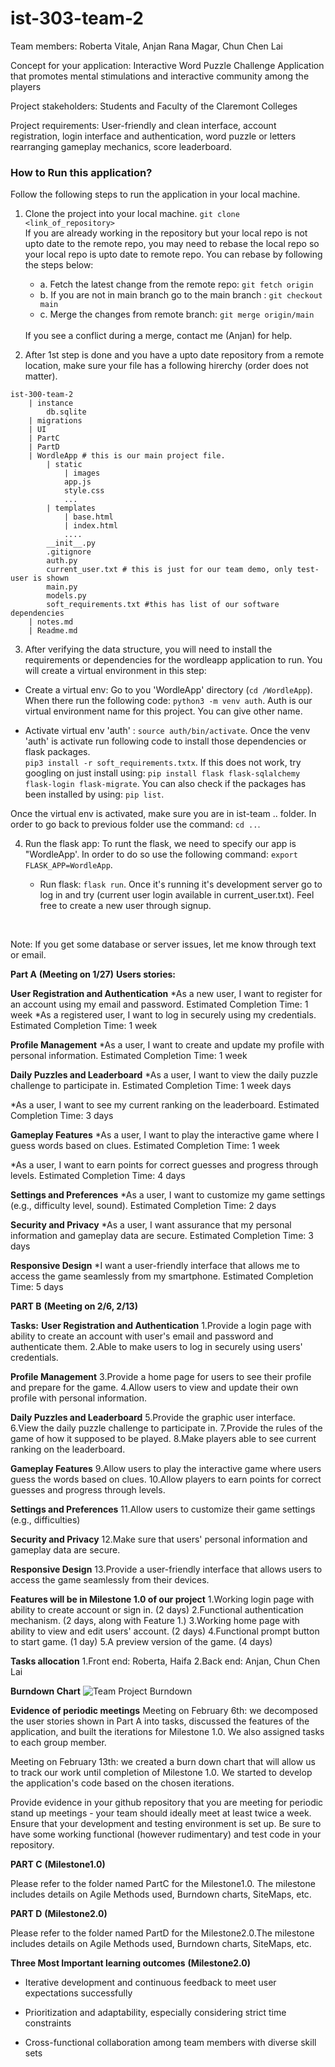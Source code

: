 # ist-303-team-2

Team members: Roberta Vitale, Anjan Rana Magar, Chun Chen Lai

Concept for your application: Interactive Word Puzzle Challenge Application that promotes mental stimulations and interactive community among the players

Project stakeholders: Students and Faculty of the Claremont Colleges

Project requirements: User-friendly and clean interface, account registration, login interface and authentication, word puzzle or letters rearranging gameplay mechanics, score leaderboard.

### How to Run this application?

Follow the following steps to run the application in your local machine. 

1. Clone the project into your local machine.
```git clone <link_of_repository>```<br>
If you are already working in the repository but your local repo is not upto date to the remote repo, you may need to rebase the local repo so your local repo is upto date to remote repo.
You can rebase by following the steps below:
    * a. Fetch the latest change from the remote repo:
    ```git fetch origin```
    * b. If you are not in main branch go to the main branch : ```git checkout main```
    * c. Merge the changes from remote branch:
    ```git merge origin/main```
    <br>
    If you see a conflict during a merge, contact me (Anjan) for help.

2. After 1st step is done and you have a upto date repository from a remote location, make sure your file has a following hirerchy (order does not matter). 
```
ist-300-team-2
    | instance
        db.sqlite
    | migrations
    | UI
    | PartC
    | PartD
    | WordleApp # this is our main project file.
        | static
            | images
            app.js
            style.css
            ...
        | templates
            | base.html
            | index.html
            ....
        __init__.py
        .gitignore
        auth.py
        current_user.txt # this is just for our team demo, only test-user is shown
        main.py
        models.py
        soft_requirements.txt #this has list of our software dependencies
    | notes.md
    | Readme.md

```

3. After verifying the data structure, you will need to install the requirements or dependencies for the wordleapp application to run. You will create a virtual environment in this step:

* Create a virtual env: Go to you 'WordleApp' directory (```cd /WordleApp```). When there run the following code:
```python3 -m venv auth```. Auth is our virtual environment name for this project. You can give other name. 

* Activate virtual env 'auth' : ```source auth/bin/activate```. Once the venv 'auth' is activate run following code to install those dependencies or flask packages. <br>
```pip3 install -r soft_requirements.txtx```. If this does not work, try googling on just install using: ```pip install flask flask-sqlalchemy flask-login flask-migrate```. You can also check if the packages has been installed by using: ```pip list```.

Once the virtual env is activated, make sure you are in ist-team .. folder. In order to go back to previous folder use the command: ```cd ..```.

4. Run the flask app: To runt the flask, we need to specify our app is "WordleApp'. In order to do so use the following command:
```export FLASK_APP=WordleApp```.

    * Run flask: ``` flask run ```.
    Once it's running it's development server go to log in and try (current user login available in current_user.txt).
    Feel free to create a new user through signup.
<br>

Note: If you get some database or server issues, let me know through text or email. 


**Part A** **(Meeting on 1/27)**
**Users stories:**

**User Registration and Authentication**
*As a new user, I want to register for an account using my email and password.
Estimated Completion Time: 1 week
*As a registered user, I want to log in securely using my credentials.
Estimated Completion Time: 1 week

**Profile Management**
*As a user, I want to create and update my profile with personal information.
Estimated Completion Time: 1 week

**Daily Puzzles and Leaderboard**
*As a user, I want to view the daily puzzle challenge to participate in.
Estimated Completion Time: 1 week days

*As a user, I want to see my current ranking on the leaderboard.
Estimated Completion Time: 3 days

**Gameplay Features**
*As a user, I want to play the interactive game where I guess words based on clues.
Estimated Completion Time: 1 week

*As a user, I want to earn points for correct guesses and progress through levels.
Estimated Completion Time: 4 days

**Settings and Preferences**
*As a user, I want to customize my game settings (e.g., difficulty level, sound).
Estimated Completion Time: 2 days

**Security and Privacy**
*As a user, I want assurance that my personal information and gameplay data are secure.
Estimated Completion Time: 3 days

**Responsive Design**
*I want a user-friendly interface that allows me to access the game seamlessly from my smartphone.
Estimated Completion Time: 5 days

**PART B** **(Meeting on 2/6, 2/13)**

**Tasks:**
**User Registration and Authentication**
1.Provide a login page with ability to create an account with user's email and password and authenticate them.
2.Able to make users to log in securely using users' credentials.

**Profile Management**
3.Provide a home page for users to see their profile and prepare for the game.
4.Allow users to view and update their own profile with personal information.

**Daily Puzzles and Leaderboard**
5.Provide the graphic user interface.
6.View the daily puzzle challenge to participate in.
7.Provide the rules of the game of how it supposed to be played.
8.Make players able to see current ranking on the leaderboard.

**Gameplay Features**
9.Allow users to play the interactive game where users guess the words based on clues.
10.Allow players to earn points for correct guesses and progress through levels.

**Settings and Preferences**
11.Allow users to customize their game settings (e.g., difficulties)

**Security and Privacy**
12.Make sure that users' personal information and gameplay data are secure.

**Responsive Design**
13.Provide a user-friendly interface that allows users to access the game seamlessly from their devices.

**Features will be in Milestone 1.0 of our project**
1.Working login page with ability to create account or sign in. (2 days)
2.Functional authentication mechanism.                          (2 days, along with Feature 1.)
3.Working home page with ability to view and edit users' account. (2 days)
4.Functional prompt button to start game.                       (1 day)
5.A preview version of the game.                                (4 days)

**Tasks allocation**
1.Front end: Roberta, Haifa
2.Back end: Anjan, Chun Chen Lai

**Burndown Chart**
![Team Project Burndown](https://github.com/MikeLaiGitHub/ist-303-team-2/assets/123436580/64be8eab-d054-4155-84a3-a186971d9fe8)

**Evidence of periodic meetings**
Meeting on February 6th: we decomposed the user stories shown in Part A into tasks, discussed the features of the application, and built the iterations for Milestone 1.0. We also assigned tasks to each group member.

Meeting on February 13th: we created a burn down chart that will allow us to track our work until completion of Milestone 1.0. We started to develop the application's code based on the chosen iterations.

Provide evidence in your github repository that you are meeting for periodic stand up meetings - your team should ideally meet at least twice a week.
Ensure that your development and testing environment is set up. Be sure to have some working functional (however rudimentary) and test code in your repository.

**PART C** **(Milestone1.0)**

Please refer to the folder named PartC for the Milestone1.0. The milestone includes details on Agile Methods used, Burndown charts, SiteMaps, etc.


**PART D** **(Milestone2.0)**

Please refer to the folder named PartD for the Milestone2.0.The milestone includes details on Agile Methods used, Burndown charts, SiteMaps, etc.

**Three Most Important learning outcomes** **(Milestone2.0)**

- Iterative development and continuous feedback to meet user expectations successfully

- Prioritization and adaptability, especially considering strict time constraints

- Cross-functional collaboration among team members with diverse skill sets
